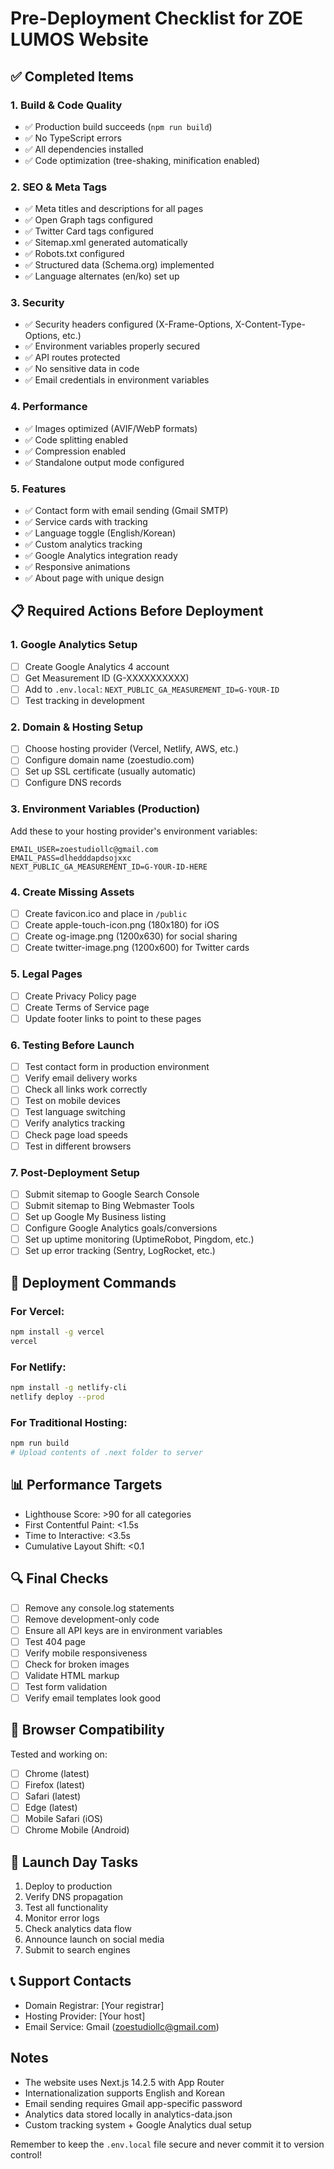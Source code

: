 # Pre-Deployment Checklist for ZOE LUMOS Website

## ✅ Completed Items

### 1. Build & Code Quality
- ✅ Production build succeeds (`npm run build`)
- ✅ No TypeScript errors
- ✅ All dependencies installed
- ✅ Code optimization (tree-shaking, minification enabled)

### 2. SEO & Meta Tags
- ✅ Meta titles and descriptions for all pages
- ✅ Open Graph tags configured
- ✅ Twitter Card tags configured
- ✅ Sitemap.xml generated automatically
- ✅ Robots.txt configured
- ✅ Structured data (Schema.org) implemented
- ✅ Language alternates (en/ko) set up

### 3. Security
- ✅ Security headers configured (X-Frame-Options, X-Content-Type-Options, etc.)
- ✅ Environment variables properly secured
- ✅ API routes protected
- ✅ No sensitive data in code
- ✅ Email credentials in environment variables

### 4. Performance
- ✅ Images optimized (AVIF/WebP formats)
- ✅ Code splitting enabled
- ✅ Compression enabled
- ✅ Standalone output mode configured

### 5. Features
- ✅ Contact form with email sending (Gmail SMTP)
- ✅ Service cards with tracking
- ✅ Language toggle (English/Korean)
- ✅ Custom analytics tracking
- ✅ Google Analytics integration ready
- ✅ Responsive animations
- ✅ About page with unique design

## 📋 Required Actions Before Deployment

### 1. Google Analytics Setup
- [ ] Create Google Analytics 4 account
- [ ] Get Measurement ID (G-XXXXXXXXXX)
- [ ] Add to `.env.local`: `NEXT_PUBLIC_GA_MEASUREMENT_ID=G-YOUR-ID`
- [ ] Test tracking in development

### 2. Domain & Hosting Setup
- [ ] Choose hosting provider (Vercel, Netlify, AWS, etc.)
- [ ] Configure domain name (zoestudio.com)
- [ ] Set up SSL certificate (usually automatic)
- [ ] Configure DNS records

### 3. Environment Variables (Production)
Add these to your hosting provider's environment variables:
```
EMAIL_USER=zoestudiollc@gmail.com
EMAIL_PASS=dlhedddapdsojxxc
NEXT_PUBLIC_GA_MEASUREMENT_ID=G-YOUR-ID-HERE
```

### 4. Create Missing Assets
- [ ] Create favicon.ico and place in `/public`
- [ ] Create apple-touch-icon.png (180x180) for iOS
- [ ] Create og-image.png (1200x630) for social sharing
- [ ] Create twitter-image.png (1200x600) for Twitter cards

### 5. Legal Pages
- [ ] Create Privacy Policy page
- [ ] Create Terms of Service page
- [ ] Update footer links to point to these pages

### 6. Testing Before Launch
- [ ] Test contact form in production environment
- [ ] Verify email delivery works
- [ ] Check all links work correctly
- [ ] Test on mobile devices
- [ ] Test language switching
- [ ] Verify analytics tracking
- [ ] Check page load speeds
- [ ] Test in different browsers

### 7. Post-Deployment Setup
- [ ] Submit sitemap to Google Search Console
- [ ] Submit sitemap to Bing Webmaster Tools
- [ ] Set up Google My Business listing
- [ ] Configure Google Analytics goals/conversions
- [ ] Set up uptime monitoring (UptimeRobot, Pingdom, etc.)
- [ ] Set up error tracking (Sentry, LogRocket, etc.)

## 🚀 Deployment Commands

### For Vercel:
```bash
npm install -g vercel
vercel
```

### For Netlify:
```bash
npm install -g netlify-cli
netlify deploy --prod
```

### For Traditional Hosting:
```bash
npm run build
# Upload contents of .next folder to server
```

## 📊 Performance Targets
- Lighthouse Score: >90 for all categories
- First Contentful Paint: <1.5s
- Time to Interactive: <3.5s
- Cumulative Layout Shift: <0.1

## 🔍 Final Checks
- [ ] Remove any console.log statements
- [ ] Remove development-only code
- [ ] Ensure all API keys are in environment variables
- [ ] Test 404 page
- [ ] Verify mobile responsiveness
- [ ] Check for broken images
- [ ] Validate HTML markup
- [ ] Test form validation
- [ ] Verify email templates look good

## 📱 Browser Compatibility
Tested and working on:
- [ ] Chrome (latest)
- [ ] Firefox (latest)
- [ ] Safari (latest)
- [ ] Edge (latest)
- [ ] Mobile Safari (iOS)
- [ ] Chrome Mobile (Android)

## 🎯 Launch Day Tasks
1. Deploy to production
2. Verify DNS propagation
3. Test all functionality
4. Monitor error logs
5. Check analytics data flow
6. Announce launch on social media
7. Submit to search engines

## 📞 Support Contacts
- Domain Registrar: [Your registrar]
- Hosting Provider: [Your host]
- Email Service: Gmail (zoestudiollc@gmail.com)

## Notes
- The website uses Next.js 14.2.5 with App Router
- Internationalization supports English and Korean
- Email sending requires Gmail app-specific password
- Analytics data stored locally in analytics-data.json
- Custom tracking system + Google Analytics dual setup

Remember to keep the `.env.local` file secure and never commit it to version control!